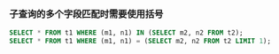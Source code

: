 ### 子查询的多个字段匹配时需要使用括号

```sql
SELECT * FROM t1 WHERE (m1, n1) IN (SELECT m2, n2 FROM t2);
SELECT * FROM t1 WHERE (m1, n1) = (SELECT m2, n2 FROM t2 LIMIT 1);
```

